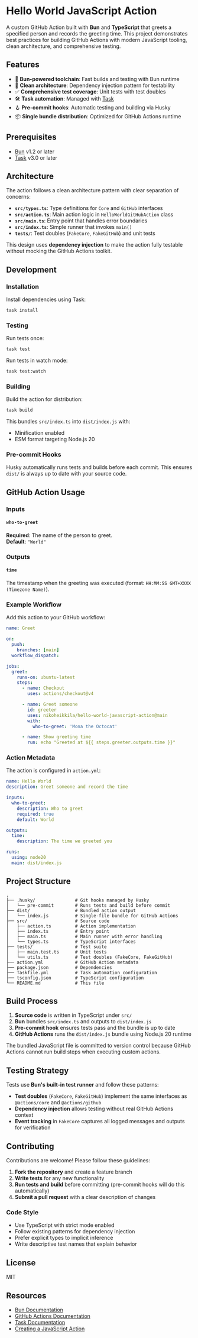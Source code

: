 # Hello World JavaScript Action

A custom GitHub Action built with **Bun** and **TypeScript** that greets a specified person and records the greeting time. This project demonstrates best practices for building GitHub Actions with modern JavaScript tooling, clean architecture, and comprehensive testing.

## Features

- 🚀 **Bun-powered toolchain**: Fast builds and testing with Bun runtime
- 📐 **Clean architecture**: Dependency injection pattern for testability
- ✅ **Comprehensive test coverage**: Unit tests with test doubles
- 🛠️ **Task automation**: Managed with [Task](https://taskfile.dev)
- 🪝 **Pre-commit hooks**: Automatic testing and building via Husky
- 📦 **Single bundle distribution**: Optimized for GitHub Actions runtime

## Prerequisites

- [Bun](https://bun.sh/) v1.2 or later
- [Task](https://taskfile.dev/) v3.0 or later

## Architecture

The action follows a clean architecture pattern with clear separation of concerns:

- **`src/types.ts`**: Type definitions for `Core` and `GitHub` interfaces
- **`src/action.ts`**: Main action logic in `HelloWorldGitHubAction` class
- **`src/main.ts`**: Entry point that handles error boundaries
- **`src/index.ts`**: Simple runner that invokes `main()`
- **`tests/`**: Test doubles (`FakeCore`, `FakeGitHub`) and unit tests

This design uses **dependency injection** to make the action fully testable without mocking the GitHub Actions toolkit.

## Development

### Installation

Install dependencies using Task:

```sh
task install
```

### Testing

Run tests once:

```sh
task test
```

Run tests in watch mode:

```sh
task test:watch
```

### Building

Build the action for distribution:

```sh
task build
```

This bundles `src/index.ts` into `dist/index.js` with:
- Minification enabled
- ESM format targeting Node.js 20

### Pre-commit Hooks

Husky automatically runs tests and builds before each commit. This ensures `dist/` is always up to date with your source code.

## GitHub Action Usage

### Inputs

#### `who-to-greet`

**Required**: The name of the person to greet.  
**Default**: `"World"`

### Outputs

#### `time`

The timestamp when the greeting was executed (format: `HH:MM:SS GMT+XXXX (Timezone Name)`).

### Example Workflow

Add this action to your GitHub workflow:

```yaml
name: Greet

on:
  push:
    branches: [main]
  workflow_dispatch:

jobs:
  greet:
    runs-on: ubuntu-latest
    steps:
      - name: Checkout
        uses: actions/checkout@v4

      - name: Greet someone
        id: greeter
        uses: nikoheikkila/hello-world-javascript-action@main
        with:
          who-to-greet: 'Mona the Octocat'

      - name: Show greeting time
        run: echo "Greeted at ${{ steps.greeter.outputs.time }}"
```

### Action Metadata

The action is configured in `action.yml`:

```yaml
name: Hello World
description: Greet someone and record the time

inputs:
  who-to-greet:
    description: Who to greet
    required: true
    default: World

outputs:
  time:
    description: The time we greeted you

runs:
  using: node20
  main: dist/index.js
```

## Project Structure

```
.
├── .husky/               # Git hooks managed by Husky
│   └── pre-commit        # Runs tests and build before commit
├── dist/                 # Bundled action output
│   └── index.js          # Single-file bundle for GitHub Actions
├── src/                  # Source code
│   ├── action.ts         # Action implementation
│   ├── index.ts          # Entry point
│   ├── main.ts           # Main runner with error handling
│   └── types.ts          # TypeScript interfaces
├── tests/                # Test suite
│   ├── main.test.ts      # Unit tests
│   └── utils.ts          # Test doubles (FakeCore, FakeGitHub)
├── action.yml            # GitHub Action metadata
├── package.json          # Dependencies
├── Taskfile.yml          # Task automation configuration
├── tsconfig.json         # TypeScript configuration
└── README.md             # This file
```

## Build Process

1. **Source code** is written in TypeScript under `src/`
2. **Bun** bundles `src/index.ts` and outputs to `dist/index.js`
3. **Pre-commit hook** ensures tests pass and the bundle is up to date
4. **GitHub Actions** runs the `dist/index.js` bundle using Node.js 20 runtime

The bundled JavaScript file is committed to version control because GitHub Actions cannot run build steps when executing custom actions.

## Testing Strategy

Tests use **Bun's built-in test runner** and follow these patterns:

- **Test doubles** (`FakeCore`, `FakeGitHub`) implement the same interfaces as `@actions/core` and `@actions/github`
- **Dependency injection** allows testing without real GitHub Actions context
- **Event tracking** in `FakeCore` captures all logged messages and outputs for verification

## Contributing

Contributions are welcome! Please follow these guidelines:

1. **Fork the repository** and create a feature branch
2. **Write tests** for any new functionality
3. **Run tests and build** before committing (pre-commit hooks will do this automatically)
4. **Submit a pull request** with a clear description of changes

### Code Style

- Use TypeScript with strict mode enabled
- Follow existing patterns for dependency injection
- Prefer explicit types to implicit inference
- Write descriptive test names that explain behavior

## License

MIT

## Resources

- [Bun Documentation](https://bun.sh/docs)
- [GitHub Actions Documentation](https://docs.github.com/en/actions)
- [Task Documentation](https://taskfile.dev)
- [Creating a JavaScript Action](https://docs.github.com/en/actions/creating-actions/creating-a-javascript-action)
